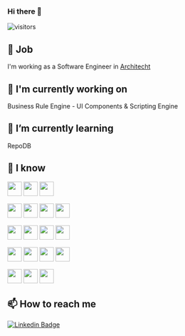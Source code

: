 ### Hi there 👋

<!--
**sinanselvi/sinanselvi** is a ✨ _special_ ✨ repository because its `README.md` (this file) appears on your GitHub profile.



Here are some ideas to get you started:

- 🔭 I’m currently working on ...
- 🌱 I’m currently learning ...
- 👯 I’m looking to collaborate on ...
- 🤔 I’m looking for help with ...
- 💬 Ask me about ...
- 📫 How to reach me: ...
- 😄 Pronouns: ...
- ⚡ Fun fact: ...
-->
![visitors](https://img.shields.io/badge/dynamic/json?color=informational&label=visitor%20count&query=value&url=https%3A%2F%2Fapi.countapi.xyz%2Fhit%2Fsinanselvi.sinanselvi%2Freadme)


## 💼 Job

I'm working as a Software Engineer in [Architecht](https://architecht.com/)

## 🔭 I'm currently working on

Business Rule Engine - UI Components & Scripting Engine

## 🌱 I’m currently learning

RepoDB

## 🧠 I know

<img src="https://github.com/github/explore/tree/main/topics/javascript/javascript.png" height="32" /> <img src="https://github.com/github/explore/tree/main/topics/es6/es6.png?raw=true" height="32" /> <img src="https://github.com/github/explore/tree/main/topics/react/react.png" height="32" />

<img src="https://github.com/github/explore/tree/main/topics/aspnet/aspnet.png" height="32" /> <img src="https://github.com/github/explore/tree/main/topics/csharp/csharp.png" height="32" /> <img src="https://github.com/github/explore/tree/main/topics/dotnet/dotnet.png" height="32" /> <img src="https://github.com/github/explore/tree/main/topics/php/php.png" height="32" />

<img src="https://github.com/github/explore/tree/main/topics/bootstrap/bootstrap.png" height="32" /> <img src="https://github.com/github/explore/tree/main/topics/html/html.png" height="32" /> <img src="https://github.com/github/explore/tree/main/topics/css/css.png" height="32" /> <img src="https://github.com/github/explore/tree/main/topics/sass/sass.png" height="32" />

<img src="https://github.com/github/explore/tree/main/topics/npm/npm.png" height="32" /> <img src="https://github.com/github/explore/tree/main/topics/git/git.png" height="32" /> <img src="https://github.com/github/explore/tree/main/topics/json/json.png" height="32" /> <img src="https://github.com/github/explore/tree/main/topics/github/github.png" height="32" />

<img src="https://github.com/github/explore/tree/main/topics/sql-server/sql-server.png" height="32" /> <img src="https://github.com/github/explore/tree/main/topics/sqlite/sqlite.png" height="32" /> <img src="https://github.com/github/explore/tree/main/topics/mysql/mysql.png" height="32" />

## 📫 How to reach me

[![Linkedin Badge](https://img.shields.io/badge/sinanselvi-follow%20on%20linkedin-blue?style=for-the-badge&logo=linkedin)](https://www.linkedin.com/in/sinanselvi/)



